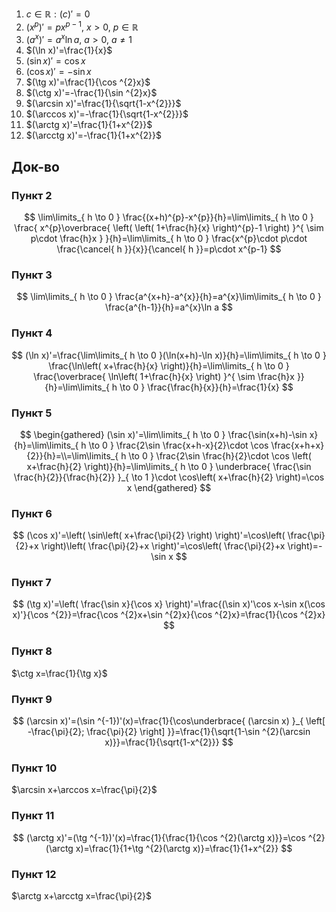 1. $c\in \mathbb{R}: (c)'=0$
2. $(x^{p})'=px^{p-1},\ x>0,\ p \in\mathbb{R}$
3. $(a^{x})'=a^{x}\ln a,\ a>0,\ a\ne 1$
4. $(\ln x)'=\frac{1}{x}$
5. $(\sin x)'=\cos x$
6. $(\cos x)'=-\sin x$
7. $(\tg x)'=\frac{1}{\cos ^{2}x}$
8. $(\ctg x)'=-\frac{1}{\sin ^{2}x}$
9. $(\arcsin x)'=\frac{1}{\sqrt{1-x^{2}}}$
10. $(\arccos x)'=-\frac{1}{\sqrt{1-x^{2}}}$
11. $(\arctg x)'=\frac{1}{1+x^{2}}$
12. $(\arcctg x)'=-\frac{1}{1+x^{2}}$
## Док-во
### Пункт 2

$$
\lim\limits_{ h \to 0 } \frac{(x+h)^{p}-x^{p}}{h}=\lim\limits_{ h \to 0 } \frac{ x^{p}\overbrace{ \left( \left( 1+\frac{h}{x} \right)^{p}-1 \right) }^{ \sim p\cdot \frac{h}x } }{h}=\lim\limits_{ h \to 0 } \frac{x^{p}\cdot p\cdot \frac{\cancel{ h }}{x}}{\cancel{ h }}=p\cdot x^{p-1}
$$
### Пункт 3

$$
\lim\limits_{ h \to 0 }  \frac{a^{x+h}-a^{x}}{h}=a^{x}\lim\limits_{ h \to 0 } \frac{a^{h-1}}{h}=a^{x}\ln a
$$
### Пункт 4

$$
(\ln x)'=\frac{\lim\limits_{ h \to 0 }(\ln(x+h)-\ln x)}{h}=\lim\limits_{ h \to 0 } \frac{\ln\left( x+\frac{h}{x} \right)}{h}=\lim\limits_{ h \to 0 } \frac{\overbrace{ \ln\left( 1+\frac{h}{x} \right) }^{ \sim \frac{h}x }}{h}=\lim\limits_{ h \to 0 } \frac{\frac{h}{x}}{h}=\frac{1}{x}
$$

### Пункт 5

$$
\begin{gathered}
(\sin x)'=\lim\limits_{ h \to 0 } \frac{\sin(x+h)-\sin x}{h}=\lim\limits_{ h \to 0 } \frac{2\sin \frac{x+h-x}{2}\cdot \cos \frac{x+h+x}{2}}{h}=\\=\lim\limits_{ h \to 0 } \frac{2\sin \frac{h}{2}\cdot \cos \left( x+\frac{h}{2} \right)}{h}=\lim\limits_{ h \to 0 } \underbrace{ \frac{\sin \frac{h}{2}}{\frac{h}{2}} }_{ \to 1 }\cdot \cos\left( x+\frac{h}{2} \right)=\cos x
\end{gathered}
$$
### Пункт 6

$$
(\cos x)'=\left( \sin\left( x+\frac{\pi}{2} \right) \right)'=\cos\left( \frac{\pi}{2}+x \right)\left( \frac{\pi}{2}+x \right)'=\cos\left( \frac{\pi}{2}+x \right)=-\sin x
$$

### Пункт 7

$$
(\tg x)'=\left( \frac{\sin x}{\cos x} \right)'=\frac{(\sin x)'\cos x-\sin x(\cos x)'}{\cos ^{2}}=\frac{\cos ^{2}x+\sin ^{2}x}{\cos ^{2}x}=\frac{1}{\cos ^{2}x}
$$
### Пункт 8

$\ctg x=\frac{1}{\tg x}$

### Пункт 9

$$
(\arcsin x)'=(\sin ^{-1})'(x)=\frac{1}{\cos\underbrace{ (\arcsin x) }_{ \left[ -\frac{\pi}{2}; \frac{\pi}{2} \right] }}=\frac{1}{\sqrt{1-\sin ^{2}(\arcsin x)}}=\frac{1}{\sqrt{1-x^{2}}}
$$
### Пункт 10

$\arcsin x+\arccos x=\frac{\pi}{2}$
### Пункт 11
$$
(\arctg x)'=(\tg ^{-1})'(x)=\frac{1}{\frac{1}{\cos ^{2}(\arctg x)}}=\cos ^{2}(\arctg x)=\frac{1}{1+\tg ^{2}(\arctg x)}=\frac{1}{1+x^{2}}
$$
### Пункт 12

$\arctg x+\arcctg x=\frac{\pi}{2}$
